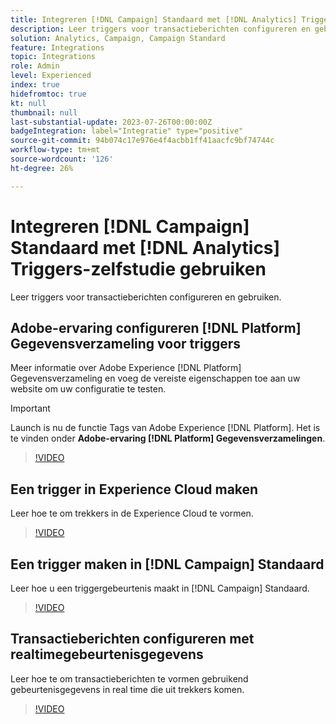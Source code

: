 ```yaml
---
title: Integreren [!DNL Campaign] Standaard met [!DNL Analytics] Triggers-zelfstudie gebruiken
description: Leer triggers voor transactieberichten configureren en gebruiken.
solution: Analytics, Campaign, Campaign Standard
feature: Integrations
topic: Integrations
role: Admin
level: Experienced
index: true
hidefromtoc: true
kt: null
thumbnail: null
last-substantial-update: 2023-07-26T00:00:00Z
badgeIntegration: label="Integratie" type="positive"
source-git-commit: 94b074c17e976e4f4acbb1ff41aacfc9bf74744c
workflow-type: tm+mt
source-wordcount: '126'
ht-degree: 26%

---
```



# Integreren [!DNL Campaign] Standaard met [!DNL Analytics] Triggers-zelfstudie gebruiken

Leer triggers voor transactieberichten configureren en gebruiken.

## Adobe-ervaring configureren [!DNL Platform] Gegevensverzameling voor triggers

Meer informatie over Adobe Experience [!DNL Platform] Gegevensverzameling en voeg de vereiste eigenschappen toe aan uw website om uw configuratie te testen.

>[!IMPORTANT]
>
> Launch is nu de functie Tags van Adobe Experience [!DNL Platform]. Het is te vinden onder **Adobe-ervaring [!DNL Platform] Gegevensverzamelingen**.

>[!VIDEO](https://video.tv.adobe.com/v/332908?quality=12&learn=on)

## Een trigger in Experience Cloud maken

Leer hoe te om trekkers in de Experience Cloud te vormen.

>[!VIDEO](https://video.tv.adobe.com/v/332624?quality=12&learn=on)

## Een trigger maken in [!DNL Campaign] Standaard

Leer hoe u een triggergebeurtenis maakt in [!DNL Campaign] Standaard.

>[!VIDEO](https://video.tv.adobe.com/v/332625?quality=12&learn=on)

## Transactieberichten configureren met realtimegebeurtenisgegevens

Leer hoe te om transactieberichten te vormen gebruikend gebeurtenisgegevens in real time die uit trekkers komen.

>[!VIDEO](https://video.tv.adobe.com/v/332602?quality=12&learn=on)



